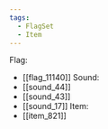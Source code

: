 ```yaml
---
tags:
  - FlagSet
  - Item
---
```

Flag:
- [[flag_11140]]
Sound:
- [[sound_44]]
- [[sound_43]]
- [[sound_17]]
Item:
- [[item_821]]
